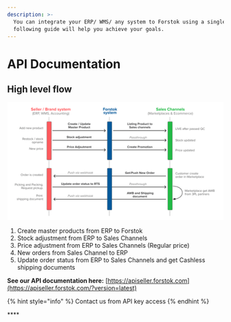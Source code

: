 ```yaml
---
description: >-
  You can integrate your ERP/ WMS/ any system to Forstok using a single API. The
  following guide will help you achieve your goals.
---
```


# API Documentation

## High level flow

![](../.gitbook/assets/screen-shot-2021-01-24-at-3.11.23-pm.png)

1. Create master products from ERP to Forstok
2. Stock adjustment from ERP to Sales Channels
3. Price adjustment from ERP to Sales Channels \(Regular price\)
4. New orders from Sales Channel to ERP
5. Update order status from ERP to Sales Channels and get Cashless shipping documents 

**See our API documentation here:** [https://apiseller.forstok.com](https://apiseller.forstok.com/?version=latest)

{% hint style="info" %}
Contact us from API key access
{% endhint %}

\*\*\*\*

